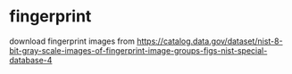 # fingerprint
download fingerprint images from https://catalog.data.gov/dataset/nist-8-bit-gray-scale-images-of-fingerprint-image-groups-figs-nist-special-database-4

